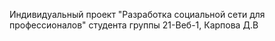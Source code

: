 Индивидуальный проект "Разработка социальной сети для профессионалов"
студента группы 21-Веб-1,
Карпова Д.В
